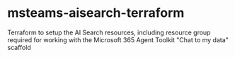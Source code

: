 # msteams-aisearch-terraform
Terraform to setup the AI Search resources, including resource group required for
working with the Microsoft 365 Agent Toolkit "Chat to my data" scaffold
